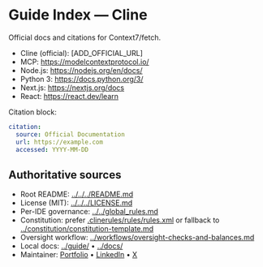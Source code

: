 # Guide Index — Cline

Official docs and citations for Context7/fetch.

- Cline (official): [ADD_OFFICIAL_URL]
- MCP: https://modelcontextprotocol.io/
- Node.js: https://nodejs.org/en/docs/
- Python 3: https://docs.python.org/3/
- Next.js: https://nextjs.org/docs
- React: https://react.dev/learn

Citation block:
```yaml
citation:
  source: Official Documentation
  url: https://example.com
  accessed: YYYY-MM-DD
```

## Authoritative sources
- Root README: [../../../README.md](../../../README.md)
- License (MIT): [../../../LICENSE.md](../../../LICENSE.md)
- Per-IDE governance: [../../global_rules.md](../../global_rules.md)
- Constitution: prefer [.clinerules/rules/rules.xml](../../.clinerules/rules/rules.xml) or fallback to [../constitution/constitution-template.md](../constitution/constitution-template.md)
- Oversight workflow: [../workflows/oversight-checks-and-balances.md](../workflows/oversight-checks-and-balances.md)
- Local docs: [../guide/](../guide/) • [../docs/](../docs/)
- Maintainer: [Portfolio](https://gaurav-wankhede.vercel.app) • [LinkedIn](https://www.linkedin.com/in/wankhede-gaurav) • [X](https://x.com/GTechverse16703)
